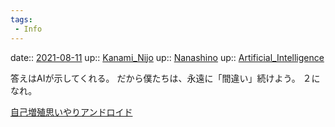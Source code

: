 ```yaml
---
tags:
 - Info
---
```


date:: [2021-08-11](Daily_Note/2021-08-11.md)
up:: [Kanami_Nijo](../Bar/Novel/Nacaria/Kanami_Nijo.md)
up:: [Nanashino](../Bar/Novel/Nacaria/Nanashino.md)
up:: [Artificial_Intelligence](../Bar/Novel/Topics/Artificial_Intelligence.md)

答えはAIが示してくれる。
だから僕たちは、永遠に「間違い」続けよう。
２になれ。

[自己増殖思いやりアンドロイド](自己増殖思いやりアンドロイド.md)